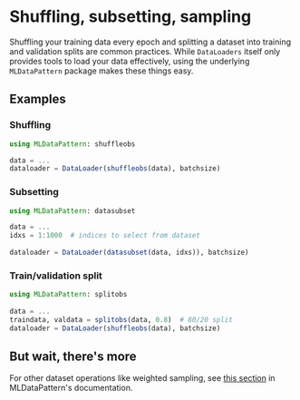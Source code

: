 
# Shuffling, subsetting, sampling

Shuffling your training data every epoch and splitting a dataset into training and validation splits are common practices.
While `DataLoaders` itself only provides tools to load your data effectively, using the underlying `MLDataPattern` package makes these things easy.

## Examples

### Shuffling

```julia
using MLDataPattern: shuffleobs

data = ...
dataloader = DataLoader(shuffleobs(data), batchsize)
```

### Subsetting

```julia
using MLDataPattern: datasubset

data = ...
idxs = 1:1000  # indices to select from dataset
  
dataloader = DataLoader(datasubset(data, idxs)), batchsize)
```

### Train/validation split

```julia
using MLDataPattern: splitobs
    
data = ...
traindata, valdata = splitobs(data, 0.8)  # 80/20 split
dataloader = DataLoader(shuffleobs(data), batchsize)
```

## But wait, there's more

For other dataset operations like weighted sampling, see [this section](https://mldatapatternjl.readthedocs.io/en/latest/documentation/datasubset.html) in MLDataPattern's documentation.
